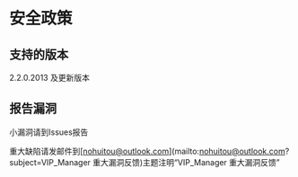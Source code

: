 # 安全政策

## 支持的版本

2.2.0.2013 及更新版本

## 报告漏洞

小漏洞请到Issues报告

重大缺陷请发邮件到[nohuitou@outlook.com](mailto:nohuitou@outlook.com?subject=VIP_Manager 重大漏洞反馈)主题注明“VIP_Manager 重大漏洞反馈”
